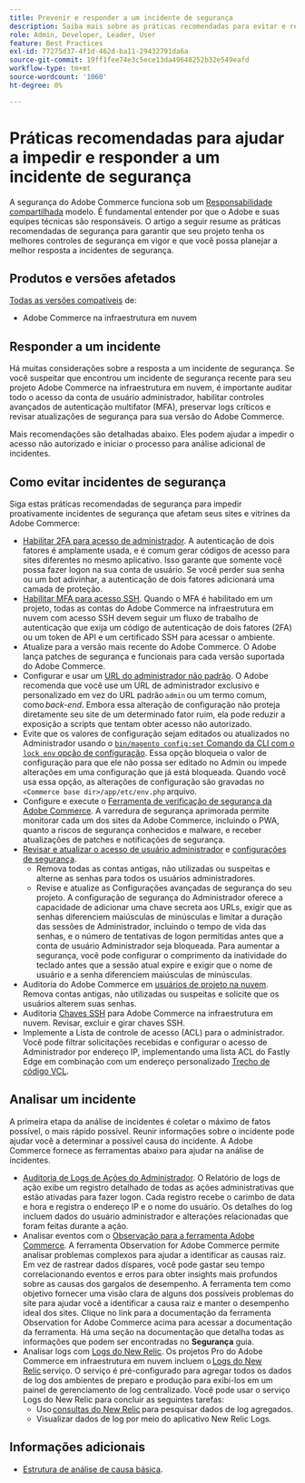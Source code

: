 ```yaml
---
title: Prevenir e responder a um incidente de segurança
description: Saiba mais sobre as práticas recomendadas para evitar e responder a incidentes de segurança em seu projeto do Adobe Commerce na infraestrutura em nuvem.
role: Admin, Developer, Leader, User
feature: Best Practices
exl-id: 77275d37-4f1d-462d-ba11-29432791da6a
source-git-commit: 19ff1fee74e3c5ece13da49648252b32e549eafd
workflow-type: tm+mt
source-wordcount: '1060'
ht-degree: 0%

---
```


# Práticas recomendadas para ajudar a impedir e responder a um incidente de segurança

A segurança do Adobe Commerce funciona sob um [Responsabilidade compartilhada](https://www.adobe.com/content/dam/cc/en/trust-center/ungated/whitepapers/experience-cloud/adobe-commerce-shared-responsibilities-guide.pdf) modelo. É fundamental entender por que o Adobe e suas equipes técnicas são responsáveis. O artigo a seguir resume as práticas recomendadas de segurança para garantir que seu projeto tenha os melhores controles de segurança em vigor e que você possa planejar a melhor resposta a incidentes de segurança.

## Produtos e versões afetados

[Todas as versões compatíveis](../../../release/versions.md) de:

- Adobe Commerce na infraestrutura em nuvem

## Responder a um incidente

Há muitas considerações sobre a resposta a um incidente de segurança. Se você suspeitar que encontrou um incidente de segurança recente para seu projeto Adobe Commerce na infraestrutura em nuvem, é importante auditar todo o acesso da conta de usuário administrador, habilitar controles avançados de autenticação multifator (MFA), preservar logs críticos e revisar atualizações de segurança para sua versão do Adobe Commerce.

Mais recomendações são detalhadas abaixo. Eles podem ajudar a impedir o acesso não autorizado e iniciar o processo para análise adicional de incidentes.

## Como evitar incidentes de segurança

Siga estas práticas recomendadas de segurança para impedir proativamente incidentes de segurança que afetam seus sites e vitrines da Adobe Commerce:

- [Habilitar 2FA para acesso de administrador](https://docs.magento.com/user-guide/stores/security-two-factor-authentication.html).
A autenticação de dois fatores é amplamente usada, e é comum gerar códigos de acesso para sites diferentes no mesmo aplicativo. Isso garante que somente você possa fazer logon na sua conta de usuário. Se você perder sua senha ou um bot adivinhar, a autenticação de dois fatores adicionará uma camada de proteção.
- [Habilitar MFA para acesso SSH](https://devdocs.magento.com/cloud/project/project-enable-mfa-enforcement.html).
Quando o MFA é habilitado em um projeto, todas as contas do Adobe Commerce na infraestrutura em nuvem com acesso SSH devem seguir um fluxo de trabalho de autenticação que exija um código de autenticação de dois fatores (2FA) ou um token de API e um certificado SSH para acessar o ambiente.
- Atualize para a versão mais recente do Adobe Commerce.
O Adobe lança patches de segurança e funcionais para cada versão suportada do Adobe Commerce.
- Configurar e usar um [URL do administrador não padrão](https://docs.magento.com/user-guide/stores/store-urls-custom-admin.html).
O Adobe recomenda que você use um URL de administrador exclusivo e personalizado em vez do URL padrão `admin` ou um termo comum, como *back-end*. Embora essa alteração de configuração não proteja diretamente seu site de um determinado fator ruim, ela pode reduzir a exposição a scripts que tentam obter acesso não autorizado.
- Evite que os valores de configuração sejam editados ou atualizados no Administrador usando o  [`bin/magento config:set` Comando da CLI com o `lock env` opção de configuração](https://experienceleague.adobe.com/docs/commerce-operations/configuration-guide/cli/configuration-management/set-configuration-values.html#set-configuration-values-that-cannot-be-edited-in-the-admin). Essa opção bloqueia o valor de configuração para que ele não possa ser editado no Admin ou impede alterações em uma configuração que já está bloqueada. Quando você usa essa opção, as alterações de configuração são gravadas no `<Commerce base dir>/app/etc/env.php` arquivo.
- Configure e execute o [Ferramenta de verificação de segurança da Adobe Commerce](https://docs.magento.com/user-guide/magento/security-scan.html).
A varredura de segurança aprimorada permite monitorar cada um dos sites da Adobe Commerce, incluindo o PWA, quanto a riscos de segurança conhecidos e malware, e receber atualizações de patches e notificações de segurança.
- [Revisar e atualizar o acesso de usuário administrador](https://docs.magento.com/user-guide/system/permissions-users-all.html) e [configurações de segurança](https://docs.magento.com/user-guide/stores/security-admin.html).
   - Remova todas as contas antigas, não utilizadas ou suspeitas e alterne as senhas para todos os usuários administradores.
   - Revise e atualize as Configurações avançadas de segurança do seu projeto. A configuração de segurança do Administrador oferece a capacidade de adicionar uma chave secreta aos URLs, exigir que as senhas diferenciem maiúsculas de minúsculas e limitar a duração das sessões de Administrador, incluindo o tempo de vida das senhas, e o número de tentativas de logon permitidas antes que a conta de usuário Administrador seja bloqueada. Para aumentar a segurança, você pode configurar o comprimento da inatividade do teclado antes que a sessão atual expire e exigir que o nome de usuário e a senha diferenciem maiúsculas de minúsculas.
- Auditoria do Adobe Commerce em [usuários de projeto na nuvem](https://devdocs.magento.com/cloud/project/user-admin.html).
Remova contas antigas, não utilizadas ou suspeitas e solicite que os usuários alterem suas senhas.
- Auditoria [Chaves SSH](https://devdocs.magento.com/cloud/before/before-workspace-ssh.html) para Adobe Commerce na infraestrutura em nuvem.
Revisar, excluir e girar chaves SSH.
- Implemente a Lista de controle de acesso (ACL) para o administrador.
Você pode filtrar solicitações recebidas e configurar o acesso de Administrador por endereço IP, implementando uma lista ACL do Fastly Edge em combinação com um endereço personalizado [Trecho de código VCL](https://experienceleague.adobe.com/docs/commerce-cloud-service/user-guide/cdn/custom-vcl-snippets/fastly-vcl-allowlist.html).

## Analisar um incidente

A primeira etapa da análise de incidentes é coletar o máximo de fatos possível, o mais rápido possível. Reunir informações sobre o incidente pode ajudar você a determinar a possível causa do incidente. A Adobe Commerce fornece as ferramentas abaixo para ajudar na análise de incidentes.

- [Auditoria de Logs de Ações do Administrador](https://docs.magento.com/user-guide/system/action-log-report.html).
O Relatório de logs de ação exibe um registro detalhado de todas as ações administrativas que estão ativadas para fazer logon. Cada registro recebe o carimbo de data e hora e registra o endereço IP e o nome do usuário. Os detalhes do log incluem dados do usuário administrador e alterações relacionadas que foram feitas durante a ação.
- Analisar eventos com o [Observação para a ferramenta Adobe Commerce](https://experienceleague.adobe.com/docs/commerce-operations/tools/observation-for-adobe-commerce/intro.html?lang=en).
A ferramenta Observation for Adobe Commerce permite analisar problemas complexos para ajudar a identificar as causas raiz. Em vez de rastrear dados díspares, você pode gastar seu tempo correlacionando eventos e erros para obter insights mais profundos sobre as causas dos gargalos de desempenho.
A ferramenta tem como objetivo fornecer uma visão clara de alguns dos possíveis problemas do site para ajudar você a identificar a causa raiz e manter o desempenho ideal dos sites. Clique no link para a documentação da ferramenta Observation for Adobe Commerce acima para acessar a documentação da ferramenta. Há uma seção na documentação que detalha todas as informações que podem ser encontradas no **Segurança** guia.
- Analisar logs com [Logs do New Relic](https://devdocs.magento.com/cloud/project/new-relic.html#new-relic-logs). Os projetos Pro do Adobe Commerce em infraestrutura em nuvem incluem o [Logs do New Relic](https://docs.newrelic.com/docs/logs/new-relic-logs/get-started/introduction-new-relic-logs) serviço. O serviço é pré-configurado para agregar todos os dados de log dos ambientes de preparo e produção para exibi-los em um painel de gerenciamento de log centralizado.
Você pode usar o serviço Logs do New Relic para concluir as seguintes tarefas:
   - Uso [consultas do New Relic](https://docs.newrelic.com/docs/logs/new-relic-logs/ui-data/query-syntax-logs) para pesquisar dados de log agregados.
   - Visualizar dados de log por meio do aplicativo New Relic Logs.

## Informações adicionais

- [Estrutura de análise de causa básica](https://sansec.io/kb/incident-response/magento-root-cause-analysis).
